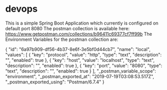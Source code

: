 # devops
This is a simple Spring Boot Application which currently is configured on default port 8080
The postman collection is available here: https://www.getpostman.com/collections/b96411c69377cf7ff99b
The Environment Variables for the postman collection are:

{
	"id": "6a97b909-df56-4b37-8e6f-3e5bf0d44cb7",
	"name": "local",
	"values": [
		{
			"key": "protocol",
			"value": "http",
			"type": "text",
			"description": "",
			"enabled": true
		},
		{
			"key": "host",
			"value": "localhost",
			"type": "text",
			"description": "",
			"enabled": true
		},
		{
			"key": "port",
			"value": "8080",
			"type": "text",
			"description": "",
			"enabled": true
		}
	],
	"_postman_variable_scope": "environment",
	"_postman_exported_at": "2019-07-19T03:08:53.517Z",
	"_postman_exported_using": "Postman/6.7.4"
}
